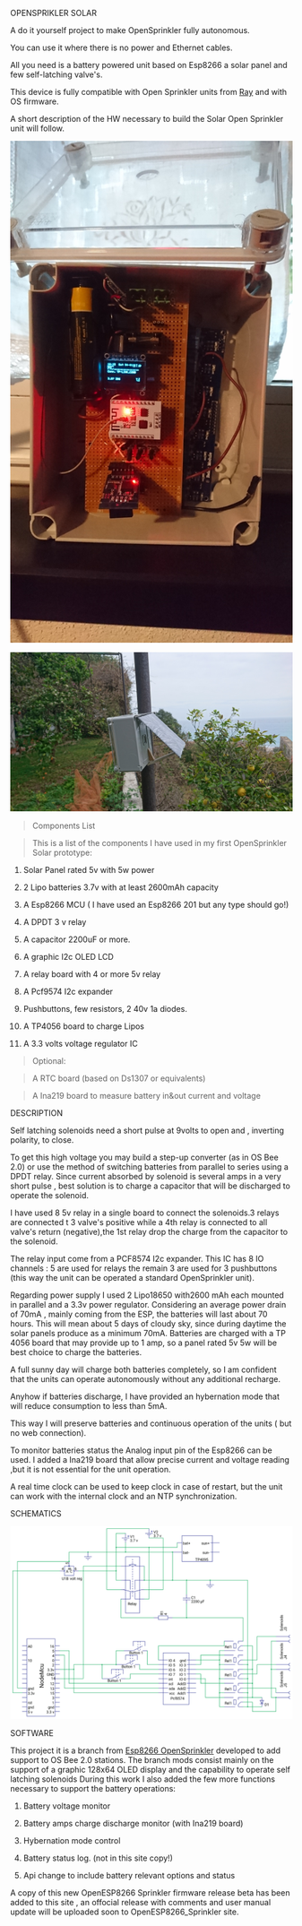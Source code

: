 

OPENSPRIKLER SOLAR

A do it yourself project to make OpenSprinkler fully autonomous.

You can use it where there is no power and Ethernet cables.

All you need is a battery powered unit based on Esp8266 a solar panel and few
self-latching valve's.

This device is fully compatible with Open Sprinkler units from
[Ray](http://OpenSprinkler.com) and with OS firmware.

A short description of the HW necessary to build the Solar Open Sprinkler unit
will follow.

   ![galleryContent1815121937.jpg](galleryContent1815121937.jpg)

   ![galleryContent-1927558638.jpg](galleryContent-1927558638.jpg)

>   Components List

>   This is a list of the components I have used in my first OpenSprinkler Solar
>   prototype:

1.  Solar Panel rated 5v with 5w power

2.  2 Lipo batteries 3.7v with at least 2600mAh capacity

3.  A Esp8266 MCU ( I have used an Esp8266 201 but any type should go!)

4.  A DPDT 3 v relay

5.  A capacitor 2200uF or more.

6.  A graphic I2c OLED LCD

7.  A relay board with 4 or more 5v relay

8.  A Pcf9574 I2c expander

9.  Pushbuttons, few resistors, 2 40v 1a diodes.

10. A TP4056 board to charge Lipos

11. A 3.3 volts voltage regulator IC

>   Optional:

>   A RTC board (based on Ds1307 or equivalents)

>   A Ina219 board to measure battery in&out current and voltage

DESCRIPTION

Self latching solenoids need a short pulse at 9volts to open and , inverting
polarity, to close.

To get this high voltage you may build a step-up converter (as in OS Bee 2.0) or
use the method of switching batteries from parallel to series using a DPDT
relay. Since current absorbed by solenoid is several amps in a very short pulse
, best solution is to charge a capacitor that will be discharged to operate the
solenoid.

I have used 8 5v relay in a single board to connect the solenoids.3 relays are
connected t 3 valve's positive while a 4th relay is connected to all valve's
return (negative),the 1st relay drop the charge from the capacitor to the
solenoid.

The relay input come from a PCF8574 I2c expander. This IC has 8 IO channels : 5
are used for relays the remain 3 are used for 3 pushbuttons (this way the unit
can be operated a standard OpenSprinkler unit).

Regarding power supply I used 2 Lipo18650 with2600 mAh each mounted in parallel
and a 3.3v power regulator. Considering an average power drain of 70mA , mainly
coming from the ESP, the batteries will last about 70 hours. This will mean
about 5 days of cloudy sky, since during daytime the solar panels produce as a
minimum 70mA. Batteries are charged with a TP 4056 board that may provide up to
1 amp, so a panel rated 5v 5w will be best choice to charge the batteries.

A full sunny day will charge both batteries completely, so I am confident that
the units can operate autonomously without any additional recharge.

Anyhow if batteries discharge, I have provided an hybernation mode that will
reduce consumption to less than 5mA.

This way I will preserve batteries and continuous operation of the units ( but
no web connection).

To monitor batteries status the Analog input pin of the Esp8266 can be used. I
added a Ina219 board that allow precise current and voltage reading ,but it is
not essential for the unit operation.

A real time clock can be used to keep clock in case of restart, but the unit can
work with the internal clock and an NTP synchronization.

SCHEMATICS

![galleryContent-1927558638.png](galleryContent-1927558638.png)

SOFTWARE

This project it is a branch from [Esp8266 OpenSprinkler](http://Github.com/pbecchi/OpenESP8266_!Sprinkler) developed to add
support to OS Bee 2.0 stations. The branch mods consist mainly on the support of
a graphic 128x64 OLED display and the capability to operate self latching
solenoids During this work I also added the few more functions necessary to
support the battery operations:

1.  Battery voltage monitor

2.  Battery amps charge discharge monitor (with Ina219 board)

3.  Hybernation mode control

4.  Battery status log. (not in this site copy!)

5.  Api change to include battery relevant options and status

A copy of this new OpenESP8266 Sprinkler firmware release beta has been added to this site ,
an offocial release with comments and user manual update will be uploaded soon to OpenESP8266_Sprinkler site.
